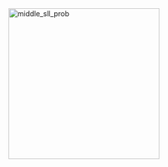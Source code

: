 <img width="299" alt="middle_sll_prob" src="https://github.com/CodingWizard07/CodingNinjas_DSA/assets/130544041/d7f3e3a8-fd20-47dd-affc-8b7c20391bcf">
